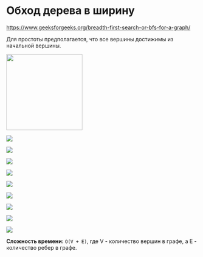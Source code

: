 # Обход дерева в ширину

https://www.geeksforgeeks.org/breadth-first-search-or-bfs-for-a-graph/

Для простоты предполагается, что все вершины достижимы из начальной вершины.

<img src="./bfs1.png" style="width:200px;"/>

![](./bfs2.png)

![](./bfs3.png)

![](./bfs4.png)

![](./bfs6.png)

![](./bfs7.png)

![](./bfs8.png)

![](./bfs9.png)

![](./bfs10.png)

![](./bfs11.png)



**Сложность времени:** `O(V + E)`, где V - количество вершин в графе, а E - количество ребер в графе.
